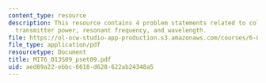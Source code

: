 ```yaml
---
content_type: resource
description: This resource contains 4 problem statements related to collision avoidance,
  transmitter power, resonant frequency, and wavelength.
file: https://ol-ocw-studio-app-production.s3.amazonaws.com/courses/6-013-electromagnetics-and-applications-spring-2009/aed89a22ebbc6618d628622ab24348a5_MIT6_013S09_pset09.pdf
file_type: application/pdf
resourcetype: Document
title: MIT6_013S09_pset09.pdf
uid: aed89a22-ebbc-6618-d628-622ab24348a5
---
```

